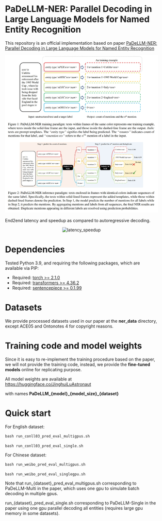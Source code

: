 # PaDeLLM-NER: Parallel Decoding in Large Language Models for Named Entity Recognition

This repository is an official implementation based on paper [PaDeLLM-NER: Parallel Decoding in Large Language Models for Named Entity Recognition](https://arxiv.org/abs/2402.04838) 


<p align="center">
  <img src="./padellm.png" alt="overview">
</p>



End2end latency and speedup as compared to autoregressive decoding.

<p align="center">
  <img src="./latency_speedup" alt="latency_speedup">
</p>



# Dependencies

Tested Python 3.9, and requiring the following packages, which are available via PIP:

* Required: [torch >= 2.1.0](https://pytorch.org/)
* Required: [transformers >= 4.36.2](https://huggingface.co/transformers/)
* Required: [sentencepiece >= 0.1.99](https://huggingface.co/transformers/)


# Datasets
We provide processed datasets used in our paper at the **ner_data** directory, except ACE05 and Ontonotes 4 for copyright reasons.

# Training code and model weights

Since it is easy to re-implement the training procedure based on the paper, we will not provide the training code, instead, we provide the **fine-tuned models** online for replicating purpose.

All model weights are available at https://huggingface.co/JinghuiLuAstronaut

with names **PaDeLLM\_{model}\_{model_size}\_{dataset}**

# Quick start

For English dataset: 

    bash run_conll03_pred_eval_multigpus.sh

    bash run_conll03_pred_eval_single.sh

For Chinese dataset: 

    bash run_weibo_pred_eval_multigpus.sh

    bash run_weibo_pred_eval_singlegpu.sh

Note that run\_{dataset}\_pred\_eval\_multigpus.sh corresponding to PaDeLLM-Multi in the paper, which uses one gpu to simulate batch decoding in multiple gpus.


run\_{dataset}\_pred\_eval\_single.sh corresponding to PaDeLLM-Single in the paper using one gpu parallel decoding all entities (requires large gpu memory in some datasets).
